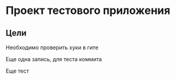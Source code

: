 Проект тестового приложения
====================

Цели
------

Необходимо проверить хуки в гите


Еще одна запись, для теста коммита

Еще тест